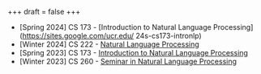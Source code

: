 +++
draft = false
+++
- [Spring 2024] CS 173 - [Introduction to Natural Language Processing](https://sites.google.com/ucr.edu/
24s-cs173-intronlp)
- [Winter 2024] CS 222 - [Natural Language Processing](https://sites.google.com/ucr.edu/cs222-nlp/home)
- [Spring 2023] CS 173 - [Introduction to Natural Language Processing](https://sites.google.com/ucr.edu/cs173-23s/home)
- [Winter 2023] CS 260 - [Seminar in Natural Language Processing](https://docs.google.com/document/u/6/d/e/2PACX-1vT1rVIFWtAToTp5UMRD4uPhtG_BmNiIx9il_EowvNsBROqwoaMaLk7tCtWHD7CWpHb8TXJJ625NphtB/pub)

